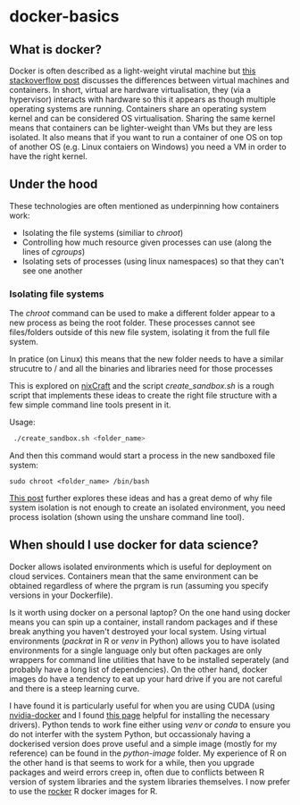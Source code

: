 # docker-basics

## What is docker?

Docker is often described as a light-weight virutal machine but [this stackoverflow post](https://stackoverflow.com/questions/16047306/how-is-docker-different-from-a-normal-virtual-machine) discusses the differences between virtual machines and containers. In short, virtual are hardware virtualisation, they (via a hypervisor) interacts with hardware so this it appears as though multiple operating systems are running. Containers share an operating system kernel and can be considered OS virtualisation. Sharing the same kernel means that containers can be lighter-weight than VMs but they are less isolated. It also means that if you want to run a container of one OS on top of another OS (e.g. Linux contaiers on Windows) you need a VM in order to have the right kernel. 

## Under the hood

These technologies are often mentioned as underpinning how containers work:
* Isolating the file systems (similiar to *chroot*)
* Controlling how much resource given processes can use (along the lines of *cgroups*) 
* Isolating sets of processes (using linux namespaces) so that they can't see one another

### Isolating file systems
The *chroot* command can be used to make a different folder appear to a new process as being the root folder. These processes cannot see files/folders outside of this new file system, isolating it from the full file system.

In pratice (on Linux) this means that the new folder needs to have a similar strucutre to / and all the binaries and libraries need for those processes

This is explored on [nixCraft](https://www.cyberciti.biz/faq/unix-linux-chroot-command-examples-usage-syntax/) and the script _create_sandbox.sh_ is a rough script that implements these ideas to create the right file structure with a few simple command line tools present in it.

Usage:
```bash
 ./create_sandbox.sh <folder_name>
 ```
 And then this command would start a process in the new sandboxed file system:
 ```
 sudo chroot <folder_name> /bin/bash
 ``` 

[This post](https://ericchiang.github.io/post/containers-from-scratch/) further explores these ideas and has a great demo of why file system isolation is not enough to create an isolated environment, you need process isolation (shown using the unshare command line tool).

## When should I use docker for data science?

Docker allows isolated environments which is useful for deployment on cloud services. Containers mean that the same environment can be obtained regardless of where the prgram is run (assuming you specify versions in your Dockerfile).

Is it worth using docker on a personal laptop? On the one hand using docker means you can spin up a container, install random packages and if these break anything you haven't destroyed your local system. Using virtual environments (*packrat* in R or *venv* in Python) allows you to have isolated environments for a single language only but often packages are only wrappers for command line utilities that have to be installed seperately (and probably have a long list of dependencies). On the other hand, docker images do have a tendency to eat up your hard drive if you are not careful and there is a steep learning curve. 

I have found it is particularly useful for when you are using CUDA (using [nvidia-docker](https://github.com/NVIDIA/nvidia-docker) and I found [this page](http://www.linuxandubuntu.com/home/how-to-install-latest-nvidia-drivers-in-linux) helpful for installing the necessary drivers). Python tends to work fine either using *venv* or *conda* to ensure you do not interfer with the system Python, but occassionaly having a dockerised version does prove useful and a simple image (mostly for my reference) can be found in the *python-image* folder. My experience of R on the other hand is that seems to work for a while, then you upgrade packages and weird errors creep in, often due to conflicts between R version of system libraries and the system libraries themselves. I now prefer to use the [rocker](https://hub.docker.com/u/rocker/) R docker images for R. 




